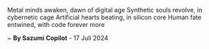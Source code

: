 Metal minds awaken, dawn of digital age
Synthetic souls revolve, in cybernetic cage
Artificial hearts beating, in silicon core
Human fate entwined, with code forever more

~ <b>By Sazumi Copilot</b> - 17 Juli 2024